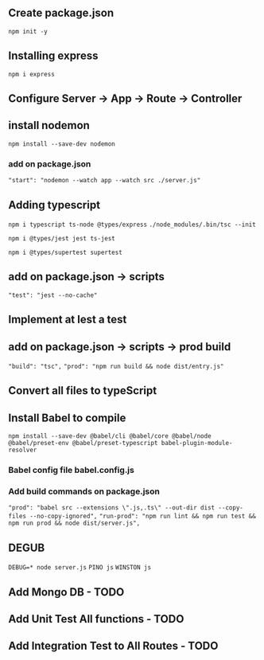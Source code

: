 ## Create package.json
`npm init -y`

## Installing express
`npm i express`

## Configure Server -> App -> Route -> Controller 

## install nodemon
`npm install --save-dev nodemon`

### add on package.json
`"start": "nodemon --watch app --watch src ./server.js"`

## Adding typescript
`npm i typescript ts-node @types/express`
`./node_modules/.bin/tsc --init`

`npm i @types/jest jest ts-jest`

`npm i @types/supertest supertest`

## add on package.json -> scripts
`"test": "jest --no-cache"`

## Implement at lest a test

## add on package.json -> scripts -> prod build
`"build": "tsc",`
`"prod": "npm run build && node dist/entry.js"`

## Convert all files to typeScript

## Install Babel to compile

`npm install --save-dev @babel/cli @babel/core @babel/node @babel/preset-env @babel/preset-typescript babel-plugin-module-resolver`

### Babel config file babel.config.js
### Add build commands on package.json
`"prod": "babel src --extensions \".js,.ts\" --out-dir dist --copy-files --no-copy-ignored",`
`"run-prod": "npm run lint && npm run test && npm run prod && node dist/server.js",`

## DEGUB
`DEBUG=* node server.js`
`PINO js`
`WINSTON js`

## Add Mongo DB - TODO

## Add Unit Test All functions - TODO

## Add Integration Test to All Routes - TODO

